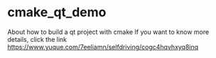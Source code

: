 # cmake_qt_demo
About how to build a qt project with cmake
If you want to know more details, click the link https://www.yuque.com/7eeliamn/selfdriving/cogc4hqvhxyq8inq
